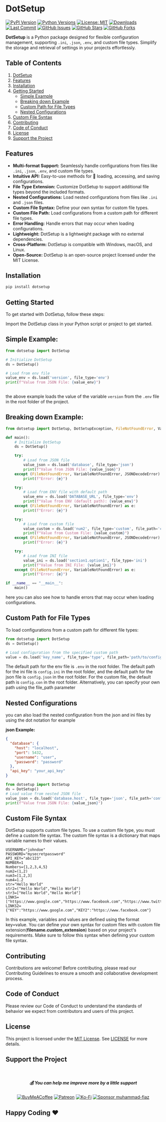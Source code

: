 # DotSetup
[![PyPI Version](https://img.shields.io/pypi/v/dotsetup)](https://pypi.org/project/dotsetup/)
[![Python Versions](https://img.shields.io/pypi/pyversions/dotsetup)](https://pypi.org/project/dotsetup/)
[![License: MIT](https://img.shields.io/badge/License-MIT-blue.svg)](https://opensource.org/licenses/MIT)
[![Downloads](https://img.shields.io/pypi/dm/dotsetup)](https://pypi.org/project/dotsetup/)
[![Last Commit](https://img.shields.io/github/last-commit/muhammad-fiaz/dotsetup)](https://github.com/muhammad-fiaz/dotsetup)
[![GitHub Issues](https://img.shields.io/github/issues/muhammad-fiaz/dotsetup)](https://github.com/muhammad-fiaz/dotsetup/issues)
[![GitHub Stars](https://img.shields.io/github/stars/muhammad-fiaz/dotsetup)](https://github.com/muhammad-fiaz/dotsetup/stargazers)
[![GitHub Forks](https://img.shields.io/github/forks/muhammad-fiaz/dotsetup)](https://github.com/muhammad-fiaz/dotsetup/network)

**DotSetup** is a Python package designed for flexible configuration management, supporting `.ini`, `.json`, `.env`, and custom file types. Simplify the storage and retrieval of settings in your projects effortlessly.

## Table of Contents
1. [DotSetup](#dotsetup)
2. [Features](#features)
3. [Installation](#installation)
4. [Getting Started](#getting-started)
    - [Simple Example](#simple-example)
    - [Breaking down Example](#breaking-down-example)
    - [Custom Path for File Types](#custom-path-for-file-types)
    - [Nested Configurations](#nested-configurations)
5. [Custom File Syntax](#custom-file-syntax)
6. [Contributing](#contributing)
7. [Code of Conduct](#code-of-conduct)
8. [License](#license)
9. [Support the Project](#support-the-project)


## Features

- **Multi-format Support:** Seamlessly handle configurations from files like `.ini`, `.json`, `.env`, and custom file types.
- **Intuitive API:** Easy-to-use methods for 🔄 loading, accessing, and saving configurations.
- **File Type Extension:** Customize DotSetup to support additional file types beyond the included formats.
- **Nested Configurations:** Load nested configurations from files like `.ini` and `.json` files.
- **Custom File Syntax:** Define your own syntax for custom file types.
- **Custom File Path:** Load configurations from a custom path for different file types.
- **Error Handling:** Handle errors that may occur when loading configurations.
- **Lightweight:** DotSetup is a lightweight package with no external dependencies.
- **Cross-Platform:** DotSetup is compatible with Windows, macOS, and Linux.
- **Open-Source:** DotSetup is an open-source project licensed under the MIT License.


## Installation

```bash
pip install dotsetup
```

## Getting Started
To get started with DotSetup, follow these steps:

Import the DotSetup class in your Python script or project to get started.

## **Simple Example**:
```python
from dotsetup import DotSetup

# Initialize DotSetup
ds = DotSetup()

# Load from env file
value_env = ds.load('version', file_type='env')
print(f"Value from JSON File: {value_env}")
    
```
the above example loads the value of the variable `version` from the `.env` file in the root folder of the project.

## **Breaking down Example:**
```python
from dotsetup import DotSetup, DotSetupException, FileNotFoundError, VariableNotFoundError, JSONDecodeError

def main():
    # Initialize DotSetup
    ds = DotSetup()

    try:
        # Load from JSON file
        value_json = ds.load('database', file_type='json')
        print(f"Value from JSON File: {value_json}")
    except (FileNotFoundError, VariableNotFoundError, JSONDecodeError) as e:
        print(f"Error: {e}")

    try:
        # Load from ENV file with default path
        value_env = ds.load('DATABASE_URL', file_type='env')
        print(f"Value from ENV (default path): {value_env}")
    except (FileNotFoundError, VariableNotFoundError) as e:
        print(f"Error: {e}")

    try:
        # Load from custom file
        value_custom = ds.load('num2', file_type='custom', file_path='config.con')
        print(f"Value from Custom File: {value_custom}")
    except (FileNotFoundError, VariableNotFoundError, JSONDecodeError) as e:
        print(f"Error: {e}")

    try:
        # Load from INI file
        value_ini = ds.load('section1.option1', file_type='ini')
        print(f"Value from INI File: {value_ini}")
    except (FileNotFoundError, VariableNotFoundError) as e:
        print(f"Error: {e}")

if __name__ == "__main__":
    main()
```
here you can also see how to handle errors that may occur when loading configurations.
## Custom Path for File Types
To load configurations from a custom path for different file types:
    
```python  
from dotsetup import DotSetup
ds = DotSetup()

# Load configuration from the specified custom path
value = ds.load('key_name', file_type='type', file_path='path/to/config.con')

```
The default path for the env file is `.env` in the root folder. The default path for the ini file is `config.ini` in the root folder, and the default path for the json file is `config.json` in the root folder. For the custom file, the default path is `config.con` in the root folder. Alternatively, you can specify your own path using the file_path parameter

## Nested Configurations
you can also load the nested configuration from the json and ini files by using the dot notation for example

**json Example:**
```json
{
  "database": {
    "host": "localhost",
    "port": 5432,
    "username": "user",
    "password": "password"
  },
  "api_key": "your_api_key"
}

```
```python
from dotsetup import DotSetup
ds = DotSetup()
# Load value from nested JSON file
value_json = ds.load('database.host', file_type='json', file_path='config.json')
print(f"Value from JSON File: {value_json}")
```

## Custom File Syntax
DotSetup supports custom file types. To use a custom file type, you must define a custom file syntax. The custom file syntax is a dictionary that maps variable names to their values. 

```
USERNAME="johndoe"
PASSWORD="mysecretpassword"
API_KEY="abc123"
NUMBER=1
Numbers={1,2,3,4,5}
num2=(1,2)
num3=[1,2,3]
num4=1.2
str="Hello World"
str2=("Hello World","Hello World")
str3=["Hello World","Hello World"]
LINKS=["https://www.google.com","https://www.facebook.com","https://www.twitter.com"]
LINKS2={"KEY":"https://www.google.com","KEY2":"https://www.facebook.com"}
```
In this example, variables and values are defined using the format key=value. You can define your own syntax for custom files with custom file extension(**filename.custom_extension**) based on your project's requirements. Make sure to follow this syntax when defining your custom file syntax.

## Contributing
Contributions are welcome! Before contributing, please read our Contributing Guidelines to ensure a smooth and collaborative development process.

## Code of Conduct

Please review our Code of Conduct to understand the standards of behavior we expect from contributors and users of this project.

## License
This project is licensed under the [MIT License](). See [LICENSE](LICENSE) for more details.

## Support the Project
<br>
<div align="center">

  <h5> <strong> 💰 You can help me improve more by a little support </strong></h5>
  

[![BuyMeACoffee](https://img.shields.io/badge/Buy%20Me%20a%20Coffee-ffdd00?style=for-the-badge&logo=buy-me-a-coffee&logoColor=black)](https://buymeacoffee.com/muhammadfiaz) [![Patreon](https://img.shields.io/badge/Patreon-F96854?style=for-the-badge&logo=patreon&logoColor=white)](https://patreon.com/muhammadfiaz) [![Ko-Fi](https://img.shields.io/badge/Ko--fi-F16061?style=for-the-badge&logo=ko-fi&logoColor=white)](https://ko-fi.com/muhammadfiaz)
[![Sponsor muhammad-fiaz](https://img.shields.io/badge/Sponsor-%231EAEDB.svg?&style=for-the-badge&logo=GitHub-Sponsors&logoColor=white)](https://github.com/sponsors/muhammad-fiaz)
</div>


## Happy Coding ❤️


